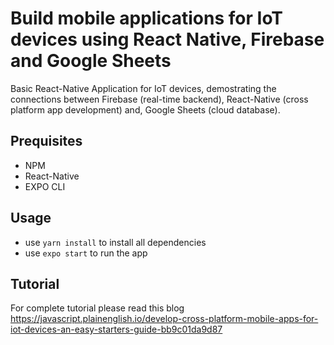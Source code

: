 # Build mobile applications for IoT devices using React Native, Firebase and Google Sheets
Basic React-Native Application for IoT devices, demostrating the connections between Firebase (real-time backend), React-Native (cross platform app development) and, Google Sheets (cloud database). 

## Prequisites
* NPM
* React-Native
* EXPO CLI

## Usage
* use ```yarn install``` to install all dependencies
* use ```expo start``` to run the app

## Tutorial
For complete tutorial please read this blog https://javascript.plainenglish.io/develop-cross-platform-mobile-apps-for-iot-devices-an-easy-starters-guide-bb9c01da9d87


